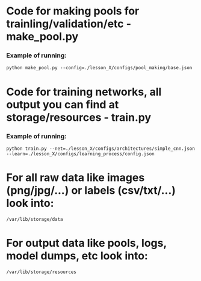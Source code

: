 # Code for making pools for trainling/validation/etc - make_pool.py
### Example of running:
```
python make_pool.py --config=./lesson_X/configs/pool_making/base.json
```

# Code for training networks, all output you can find at storage/resources - train.py
### Example of running:
```
python train.py --net=./lesson_X/configs/architectures/simple_cnn.json --learn=./lesson_X/configs/learning_process/config.json
```

# For all raw data like images (png/jpg/...) or labels (csv/txt/...) look into:
```
/var/lib/storage/data
```

# For output data like pools, logs, model dumps, etc look into:
```
/var/lib/storage/resources
```


